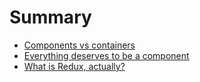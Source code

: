 # Summary

* [Components vs containers](chapter1.md)
* [Everything deserves to be a component](chapter2.md)
* [What is Redux, actually?](chapter3.md)
